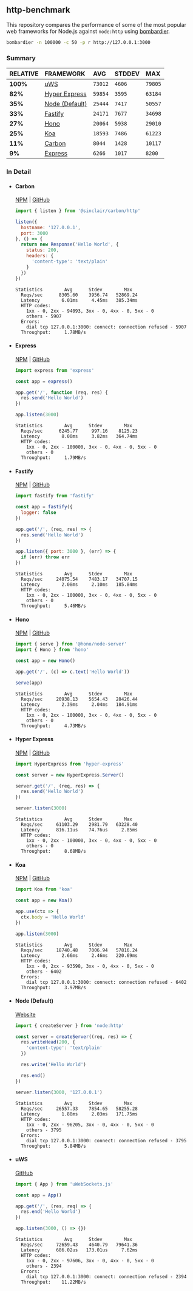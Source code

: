 ## http-benchmark

This repository compares the performance of some of the most popular web frameworks for Node.js against `node:http` using [bombardier](https://github.com/codesenberg/bombardier).

```bash
bombardier -n 100000 -c 50 -p r http://127.0.0.1:3000
```

### Summary

| RELATIVE | FRAMEWORK | AVG | STDDEV | MAX |
| :--- | :--- | :--- | :--- | :--- |
| **100%** | [uWS](#uws) | `73012` | `4606` | `79805` |
| **82%** | [Hyper Express](#hyper-express) | `59854` | `3595` | `63184` |
| **35%** | [Node (Default)](#node-default) | `25444` | `7417` | `50557` |
| **33%** | [Fastify](#fastify) | `24171` | `7677` | `34698` |
| **27%** | [Hono](#hono) | `20064` | `5938` | `29010` |
| **25%** | [Koa](#koa) | `18593` | `7486` | `61223` |
| **11%** | [Carbon](#carbon) | `8044` | `1428` | `10117` |
| **9%** | [Express](#express) | `6266` | `1017` | `8200` |


### In Detail

- #### Carbon
  [NPM](https://npmjs.com/@sinclair/carbon) | [GitHub](https://github.com/sinclairzx81/carbon)
  ```js
  import { listen } from '@sinclair/carbon/http'

  listen({
    hostname: '127.0.0.1',
    port: 3000
  }, () => {
    return new Response('Hello World', {
      status: 200,
      headers: {
        'content-type': 'text/plain'
      }
    })
  })
  ```

  ```
  Statistics        Avg      Stdev        Max
    Reqs/sec      8305.60    3956.74   52869.24
    Latency        6.01ms     4.45ms   385.34ms
    HTTP codes:
      1xx - 0, 2xx - 94093, 3xx - 0, 4xx - 0, 5xx - 0
      others - 5907
    Errors:
      dial tcp 127.0.0.1:3000: connect: connection refused - 5907
    Throughput:     1.78MB/s
  ```

- #### Express
  [NPM](https://npmjs.com/express) | [GitHub](https://github.com/expressjs/express)
  ```js
  import express from 'express'

  const app = express()

  app.get('/', function (req, res) {
    res.send('Hello World')
  })

  app.listen(3000)
  ```

  ```
  Statistics        Avg      Stdev        Max
    Reqs/sec      6245.77     997.16    8125.23
    Latency        8.00ms     3.82ms   364.74ms
    HTTP codes:
      1xx - 0, 2xx - 100000, 3xx - 0, 4xx - 0, 5xx - 0
      others - 0
    Throughput:     1.79MB/s
  ```

- #### Fastify
  [NPM](https://npmjs.com/fastify) | [GitHub](https://github.com/fastify/fastify)
  ```js
  import fastify from 'fastify'

  const app = fastify({
    logger: false
  })

  app.get('/', (req, res) => {
    res.send('Hello World')
  })

  app.listen({ port: 3000 }, (err) => {
    if (err) throw err
  })
  ```

  ```
  Statistics        Avg      Stdev        Max
    Reqs/sec     24075.54    7483.17   34707.15
    Latency        2.08ms     2.10ms   185.84ms
    HTTP codes:
      1xx - 0, 2xx - 100000, 3xx - 0, 4xx - 0, 5xx - 0
      others - 0
    Throughput:     5.46MB/s
  ```

- #### Hono
  [NPM](https://npmjs.com/hono) | [GitHub](https://github.com/honojs/hono)
  ```js
  import { serve } from '@hono/node-server'
  import { Hono } from 'hono'

  const app = new Hono()

  app.get('/', (c) => c.text('Hello World'))

  serve(app)
  ```

  ```
  Statistics        Avg      Stdev        Max
    Reqs/sec     20938.13    5654.43   28426.44
    Latency        2.39ms     2.04ms   184.91ms
    HTTP codes:
      1xx - 0, 2xx - 100000, 3xx - 0, 4xx - 0, 5xx - 0
      others - 0
    Throughput:     4.73MB/s
  ```

- #### Hyper Express
  [NPM](https://npmjs.com/hyper-express) | [GitHub](https://github.com/kartikk221/hyper-express)
  ```js
  import HyperExpress from 'hyper-express'

  const server = new HyperExpress.Server()

  server.get('/', (req, res) => {
    res.send('Hello World')
  })

  server.listen(3000)
  ```

  ```
  Statistics        Avg      Stdev        Max
    Reqs/sec     61103.29    2981.79   63228.40
    Latency      816.11us    74.76us     2.85ms
    HTTP codes:
      1xx - 0, 2xx - 100000, 3xx - 0, 4xx - 0, 5xx - 0
      others - 0
    Throughput:     8.68MB/s
  ```

- #### Koa
  [NPM](https://npmjs.com/koa) | [GitHub](https://github.com/koajs/koa)
  ```js
  import Koa from 'koa'

  const app = new Koa()

  app.use(ctx => {
    ctx.body = 'Hello World'
  })

  app.listen(3000)
  ```

  ```
  Statistics        Avg      Stdev        Max
    Reqs/sec     18740.48    7006.94   57816.24
    Latency        2.66ms     2.46ms   220.69ms
    HTTP codes:
      1xx - 0, 2xx - 93598, 3xx - 0, 4xx - 0, 5xx - 0
      others - 6402
    Errors:
      dial tcp 127.0.0.1:3000: connect: connection refused - 6402
    Throughput:     3.97MB/s
  ```

- #### Node (Default)
  [Website](https://nodejs.org/api/http.html)
  ```js
  import { createServer } from 'node:http'

  const server = createServer((req, res) => {
    res.writeHead(200, {
      'content-type': 'text/plain'
    })

    res.write('Hello World')

    res.end()
  })

  server.listen(3000, '127.0.0.1')
  ```

  ```
  Statistics        Avg      Stdev        Max
    Reqs/sec     26557.33    7854.65   58255.28
    Latency        1.88ms     2.03ms   171.75ms
    HTTP codes:
      1xx - 0, 2xx - 96205, 3xx - 0, 4xx - 0, 5xx - 0
      others - 3795
    Errors:
      dial tcp 127.0.0.1:3000: connect: connection refused - 3795
    Throughput:     5.84MB/s
  ```

- #### uWS
  [GitHub](https://github.com/uNetworking/uWebSockets.js)
  ```js
  import { App } from 'uWebSockets.js'

  const app = App()

  app.get('/', (res, req) => {
    res.end('Hello World')
  })

  app.listen(3000, () => {})
  ```

  ```
  Statistics        Avg      Stdev        Max
    Reqs/sec     72659.43    4640.79   79641.36
    Latency      686.02us   173.01us     7.62ms
    HTTP codes:
      1xx - 0, 2xx - 97606, 3xx - 0, 4xx - 0, 5xx - 0
      others - 2394
    Errors:
      dial tcp 127.0.0.1:3000: connect: connection refused - 2394
    Throughput:    11.22MB/s
  ```


